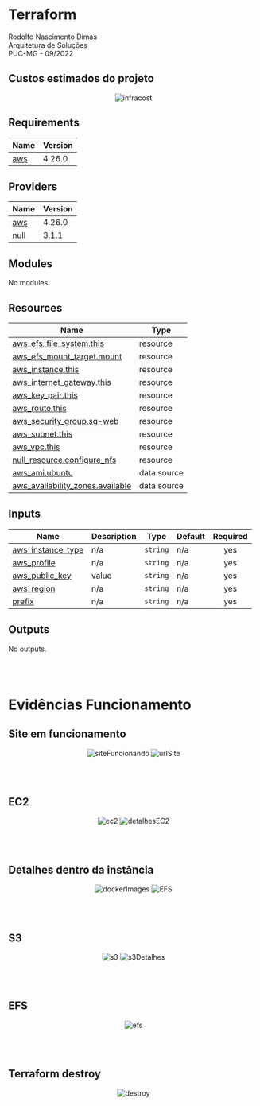 # Terraform
Rodolfo Nascimento Dimas
<br>
Arquitetura de Soluções
<br>
PUC-MG - 09/2022

## Custos estimados do projeto
<p align="center">
  <img src="./images/infracost.png" title="infracost">
</p>

<!-- BEGIN_TF_DOCS -->
## Requirements

| Name | Version |
|------|---------|
| <a name="requirement_aws"></a> [aws](#requirement\_aws) | 4.26.0 |

## Providers

| Name | Version |
|------|---------|
| <a name="provider_aws"></a> [aws](#provider\_aws) | 4.26.0 |
| <a name="provider_null"></a> [null](#provider\_null) | 3.1.1 |

## Modules

No modules.

## Resources

| Name | Type |
|------|------|
| [aws_efs_file_system.this](https://registry.terraform.io/providers/hashicorp/aws/4.26.0/docs/resources/efs_file_system) | resource |
| [aws_efs_mount_target.mount](https://registry.terraform.io/providers/hashicorp/aws/4.26.0/docs/resources/efs_mount_target) | resource |
| [aws_instance.this](https://registry.terraform.io/providers/hashicorp/aws/4.26.0/docs/resources/instance) | resource |
| [aws_internet_gateway.this](https://registry.terraform.io/providers/hashicorp/aws/4.26.0/docs/resources/internet_gateway) | resource |
| [aws_key_pair.this](https://registry.terraform.io/providers/hashicorp/aws/4.26.0/docs/resources/key_pair) | resource |
| [aws_route.this](https://registry.terraform.io/providers/hashicorp/aws/4.26.0/docs/resources/route) | resource |
| [aws_security_group.sg-web](https://registry.terraform.io/providers/hashicorp/aws/4.26.0/docs/resources/security_group) | resource |
| [aws_subnet.this](https://registry.terraform.io/providers/hashicorp/aws/4.26.0/docs/resources/subnet) | resource |
| [aws_vpc.this](https://registry.terraform.io/providers/hashicorp/aws/4.26.0/docs/resources/vpc) | resource |
| [null_resource.configure_nfs](https://registry.terraform.io/providers/hashicorp/null/latest/docs/resources/resource) | resource |
| [aws_ami.ubuntu](https://registry.terraform.io/providers/hashicorp/aws/4.26.0/docs/data-sources/ami) | data source |
| [aws_availability_zones.available](https://registry.terraform.io/providers/hashicorp/aws/4.26.0/docs/data-sources/availability_zones) | data source |

## Inputs

| Name | Description | Type | Default | Required |
|------|-------------|------|---------|:--------:|
| <a name="input_aws_instance_type"></a> [aws\_instance\_type](#input\_aws\_instance\_type) | n/a | `string` | n/a | yes |
| <a name="input_aws_profile"></a> [aws\_profile](#input\_aws\_profile) | n/a | `string` | n/a | yes |
| <a name="input_aws_public_key"></a> [aws\_public\_key](#input\_aws\_public\_key) | value | `string` | n/a | yes |
| <a name="input_aws_region"></a> [aws\_region](#input\_aws\_region) | n/a | `string` | n/a | yes |
| <a name="input_prefix"></a> [prefix](#input\_prefix) | n/a | `string` | n/a | yes |

## Outputs

No outputs.
<!-- END_TF_DOCS -->
<br>
<br>

# Evidências Funcionamento
## Site em funcionamento
<p align="center">
  <img src="./images/running site.png" title="siteFuncionando">
  <img src="./images/site url.png" title="urlSite">
</p>
<br>
<br>

## EC2
<p align="center">
  <img src="./images/ec2.png" title="ec2">
  <img src="./images/ec2 details.png" title="detalhesEC2">
</p>
<br>
<br>

## Detalhes dentro da instância
<p align="center">
  <img src="./images/docker images.png" title="dockerImages">
  <img src="./images/efs inside ec2.png" title="EFS">
</p>
<br>
<br>

## S3
<p align="center">
  <img src="./images/s3.png" title="s3">
  <img src="./images/s3 detail.png" title="s3Detalhes">
</p>
<br>
<br>

## EFS
<p align="center">
  <img src="./images/efs.png" title="efs">
</p>
<br>
<br>

## Terraform destroy
<p align="center">
  <img src="./images/kill terraform.png" title="destroy">
</p>